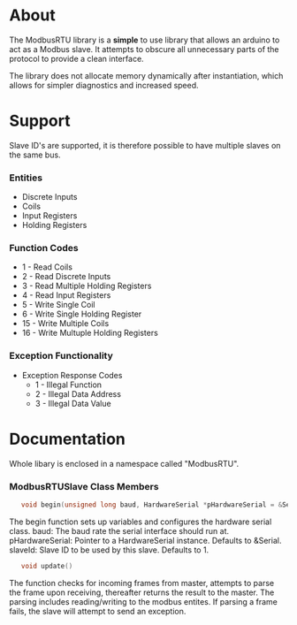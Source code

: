 # About
The ModbusRTU library is a **simple** to use library that allows an arduino to act as a Modbus slave. It attempts to obscure all unnecessary parts of the protocol to provide a clean interface.

The library does not allocate memory dynamically after instantiation, which allows for simpler diagnostics and increased speed.


# Support
Slave ID's are supported, it is therefore possible to have multiple slaves on the same bus.

### Entities
* Discrete Inputs
* Coils
* Input Registers
* Holding Registers

### Function Codes
* 1   - Read Coils
* 2   - Read Discrete Inputs
* 3   - Read Multiple Holding Registers
* 4   - Read Input Registers
* 5   - Write Single Coil
* 6   - Write Single Holding Register
* 15  - Write Multiple Coils
* 16  - Write Multuple Holding Registers

### Exception Functionality
* Exception Response Codes
  * 1 - Illegal Function
  * 2 - Illegal Data Address
  * 3 - Illegal Data Value
  
# Documentation
Whole libary is enclosed in a namespace called "ModbusRTU".

### ModbusRTUSlave Class Members
```c++ 
   void begin(unsigned long baud, HardwareSerial *pHardwareSerial = &Serial, unsigned char slaveId = 1)
```
   The begin function sets up variables and configures the hardware serial class.
   baud: The baud rate the serial interface should run at.
   pHardwareSerial: Pointer to a HardwareSerial instance. Defaults to &Serial.
   slaveId: Slave ID to be used by this slave. Defaults to 1.
```c++
   void update()
```
   The function checks for incoming frames from master, attempts to parse the frame upon receiving, thereafter returns the result to the master. The parsing includes reading/writing to the modbus entites. If parsing a frame fails, the slave will attempt to send an exception.
